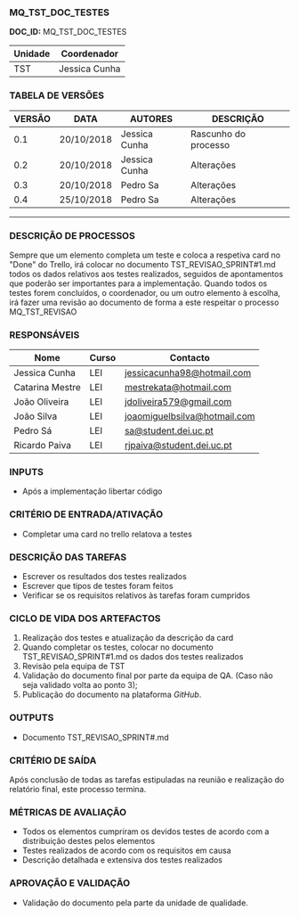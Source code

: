 ### MQ_TST_DOC_TESTES

**DOC_ID:** MQ_TST_DOC_TESTES

| Unidade | Coordenador   |
| ------- | ------------- |
| TST     | Jessica Cunha |

### TABELA DE VERSÕES
| VERSÃO | DATA       | AUTORES       | DESCRIÇÃO            |
| ------ | ---------- | ------------- | -------------------- |
| 0.1    | 20/10/2018 | Jessica Cunha | Rascunho do processo |
| 0.2    | 20/10/2018 | Jessica Cunha | Alterações           |
| 0.3    | 20/10/2018 | Pedro Sa      | Alterações           |
| 0.4    | 25/10/2018 | Pedro Sa      | Alterações           |

------

### DESCRIÇÃO DE PROCESSOS
Sempre que um elemento completa um teste e coloca a respetiva card no "Done" do Trello, irá colocar no documento TST_REVISAO_SPRINT#1.md todos os dados relativos aos testes realizados, seguidos de apontamentos que poderão ser importantes para a implementação. Quando todos os testes forem concluídos, o coordenador, ou um outro elemento à escolha, irá fazer uma revisão ao documento de forma a este respeitar o processo MQ_TST_REVISAO

### RESPONSÁVEIS
| Nome            | Curso | Contacto                     |
| --------------- | ----- | ---------------------------- |
| Jessica Cunha   | LEI   | jessicacunha98@hotmail.com   |
| Catarina Mestre | LEI   | mestrekata@hotmail.com       |
| João Oliveira   | LEI   | jdoliveira579@gmail.com      |
| João Silva      | LEI   | joaomiguelbsilva@hotmail.com |
| Pedro Sá        | LEI   | sa@student.dei.uc.pt         |
| Ricardo Paiva   | LEI   | rjpaiva@student.dei.uc.pt    |

### INPUTS
- Após a implementação libertar código

### CRITÉRIO DE ENTRADA/ATIVAÇÃO
- Completar uma card no trello relatova a testes

### DESCRIÇÃO DAS TAREFAS
- Escrever os resultados dos testes realizados
- Escrever que tipos de testes foram feitos
- Verificar se os requisitos relativos às tarefas foram cumpridos

### CICLO DE VIDA DOS ARTEFACTOS
1. Realização dos testes e atualização da descrição da card
2. Quando completar os testes, colocar no documento TST_REVISAO_SPRINT#1.md os dados dos testes realizados
3. Revisão pela equipa de TST
4. Validação do documento final por parte da equipa de QA. (Caso não seja validado volta ao ponto 3);
5. Publicação do documento na plataforma *GitHub*.

### OUTPUTS
- Documento TST_REVISAO_SPRINT#.md

### CRITÉRIO DE SAÍDA
Após conclusão de todas as tarefas estipuladas na reunião e realização do relatório final, este processo termina.

### MÉTRICAS DE AVALIAÇÃO
- Todos os elementos cumpriram os devidos testes de acordo com a distribuição destes pelos elementos
- Testes realizados de acordo com os requisitos em causa
- Descrição detalhada e extensiva dos testes realizados

### APROVAÇÃO E VALIDAÇÃO
- Validação do documento pela parte da unidade de qualidade.
